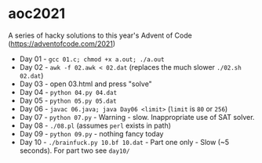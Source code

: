 # aoc2021
A series of hacky solutions to this year's Advent of Code (https://adventofcode.com/2021)

- Day 01 - `gcc 01.c; chmod +x a.out; ./a.out`
- Day 02 - `awk -f 02.awk < 02.dat` (replaces the much slower `./02.sh 02.dat`)
- Day 03 - open 03.html and press "solve"
- Day 04 - `python 04.py 04.dat`
- Day 05 - `python 05.py 05.dat`
- Day 06 - `javac 06.java; java Day06 <limit>` (`limit` is `80` or `256`)
- Day 07 - `python 07.py` - Warning - slow.  Inappropriate use of SAT solver.
- Day 08 - `./08.pl` (assumes `perl` exists in path)
- Day 09 - `python 09.py` - nothing fancy today
- Day 10 - `./brainfuck.py 10.bf 10.dat` - Part one only - Slow (~5 seconds).  For part two see `day10/`
